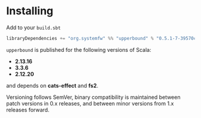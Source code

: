 # Installing

Add to your `build.sbt`

```scala
libraryDependencies += "org.systemfw" %% "upperbound" % "0.5.1-7-39570c0-SNAPSHOT"
```

`upperbound` is published for the following versions of Scala:

- **2.13.16**
- **3.3.6**
- **2.12.20**

and depends on **cats-effect** and **fs2**.

Versioning follows SemVer, binary compatibility is maintained between patch
versions in 0.x releases, and between minor versions from 1.x releases
forward.

